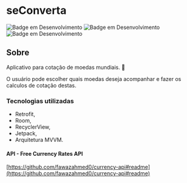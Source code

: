 # seConverta

![Badge em Desenvolvimento](https://img.shields.io/badge/status-em%20desenvolvimento-blue?style=flat) ![Badge em Desenvolvimento](https://img.shields.io/badge/código%20em-kotlin-blueviolet?style=flat) ![Badge em Desenvolvimento](https://img.shields.io/badge/arquitetura-MVVM-sucess?style=flat)


## Sobre

Aplicativo para cotação de moedas mundiais. 💱

O usuário pode escolher quais moedas deseja acompanhar e fazer os calculos de cotação destas.

### Tecnologias utilizadas

- Retrofit,
- Room,
- RecyclerView,
- Jetpack,
- Arquitetura MVVM.

#### API - Free Currency Rates API

[https://github.com/fawazahmed0/currency-api#readme](https://github.com/fawazahmed0/currency-api#readme)
